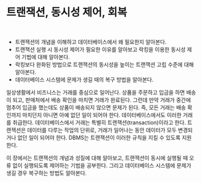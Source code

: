 # 트랜잭션, 동시성 제어, 회복
<br/>

- 트랜잭션의 개념을 이해하고 데이터베이스에서 왜 필요한지 알아본다.
- 트랜잭션 실행 시 동시성 제어가 필요한 이유를 알아보고 락킹을 이용한 동시성 제어 기법에 대해 알아본다.
- 락킹보다 완화된 방법으로 트랜잭션의 동시성을 높이는 트랜잭션 고립 수준에 대해 알아본다.
- 데이터베이스 시스템에 문제가 생길 때의 복구 방법을 알아본다.

일상생활에서 비즈니스는 거래를 중심으로 일어난다. 상품을 주문하고 입금을 하면 배송이 되고, 판매처에서 배송 확인을 마치면 거래가 완료된다.
그런데 만약 거래가 중간에 멈추어 입금을 했는데도 상품이 배송되지 않으면 문제가 된다. 즉, 모든 거래는 배송 확인까지 마치던지 아니면 아예 없던 일이 되어야 한다.
데이터베이스에서도 이러한 거래를 취급한다. 데이터베이스에서 거래는 특별히 트랜잭션(transaction)이라고 한다.
트랜잭션은 데이터를 다루는 작업의 단위로, 거래가 일어나는 동안 데이터가 모두 변경되거나 없던 일이 되어야 한다. DBMS는 트랜잭션이 이러한 규칙을 지킬 수 있도록 지원한다.

이 장에서는 트랜잭션의 개념과 성질에 대해 알아보고, 트랜잭션이 동시에 실행될 때 오류 없이 실행되도록 제어하는 기법을 공부한다.
그리고 데이터베이스 시스템에 문제가 생길 경우 복구하는 방법도 알아본다.